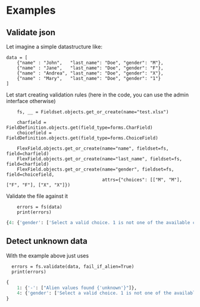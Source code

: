 # Examples

## Validate json

Let imagine a simple datastructure like:


    data = [
        {"name" : "John",   "last_name": "Doe", "gender": "M"},
        {"name" : "Jane",   "last_name": "Doe", "gender": "F"},
        {"name" : "Andrea", "last_name": "Doe", "gender": "X"},
        {"name" : "Mary",   "last_name": "Doe", "gender": "1"}
    ]


Let start creating validation rules (here in the code, you can use the admin interface otherwise)
    
    
        fs, __ = Fieldset.objects.get_or_create(name="test.xlsx")
    
        charfield = FieldDefinition.objects.get(field_type=forms.CharField)
        choicefield = FieldDefinition.objects.get(field_type=forms.ChoiceField)
    
        FlexField.objects.get_or_create(name="name", fieldset=fs, field=charfield)
        FlexField.objects.get_or_create(name="last_name", fieldset=fs, field=charfield)
        FlexField.objects.get_or_create(name="gender", fieldset=fs, field=choicefield,
                                        attrs={"choices": [["M", "M"], ["F", "F"], ["X", "X"]})

Validate the file against it

        errors = fs(data)
        print(errors)

```python
{4: {'gender': ['Select a valid choice. 1 is not one of the available choices.']}}

```

## Detect unknown data

With the example above just uses

      errors = fs.validate(data, fail_if_alien=True)
      print(errors)

```python
{
    1: {'-': ["Alien values found {'unknown'}"]},
    4: {'gender': ['Select a valid choice. 1 is not one of the available choices.']}
}
```
